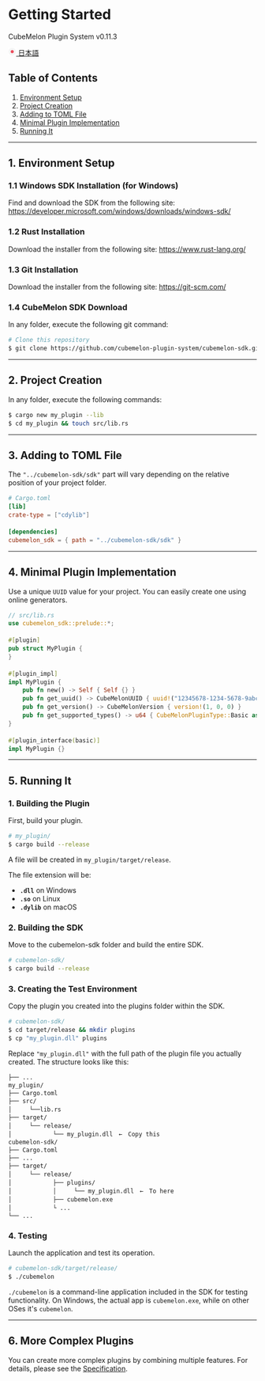 # Getting Started
CubeMelon Plugin System v0.11.3

![img](../img/lang.ja.png)[ 日本語](getting_started.ja.md)
## Table of Contents

1. [Environment Setup](#1-environment-setup)
2. [Project Creation](#2-project-creation)
3. [Adding to TOML File](#3-adding-to-toml-file)
4. [Minimal Plugin Implementation](#4-minimal-plugin-implementation)
5. [Running It](#5-running-it)

---

## 1. Environment Setup

### 1.1 Windows SDK Installation (for Windows)
Find and download the SDK from the following site:
https://developer.microsoft.com/windows/downloads/windows-sdk/


### 1.2 Rust Installation
Download the installer from the following site:
https://www.rust-lang.org/

### 1.3 Git Installation
Download the installer from the following site:
https://git-scm.com/

### 1.4 CubeMelon SDK Download

In any folder, execute the following git command:

```bash
# Clone this repository
$ git clone https://github.com/cubemelon-plugin-system/cubemelon-sdk.git
```

---

## 2. Project Creation

In any folder, execute the following commands:

```bash
$ cargo new my_plugin --lib
$ cd my_plugin && touch src/lib.rs
```

---

## 3. Adding to TOML File

The `"../cubemelon-sdk/sdk"` part will vary depending on the relative position of your project folder.

```toml
# Cargo.toml
[lib]
crate-type = ["cdylib"]

[dependencies]
cubemelon_sdk = { path = "../cubemelon-sdk/sdk" }
```

---

## 4. Minimal Plugin Implementation

Use a unique `UUID` value for your project.
You can easily create one using online generators.

```rust
// src/lib.rs
use cubemelon_sdk::prelude::*;

#[plugin]
pub struct MyPlugin {
}

#[plugin_impl]
impl MyPlugin {
    pub fn new() -> Self { Self {} }
    pub fn get_uuid() -> CubeMelonUUID { uuid!("12345678-1234-5678-9abc-123456789abc") }
    pub fn get_version() -> CubeMelonVersion { version!(1, 0, 0) }
    pub fn get_supported_types() -> u64 { CubeMelonPluginType::Basic as u64 }
}

#[plugin_interface(basic)]
impl MyPlugin {}
```

---

## 5. Running It

### 1. Building the Plugin

First, build your plugin.

```bash
# my_plugin/
$ cargo build --release
```

A file will be created in `my_plugin/target/release`.

The file extension will be:
- **`.dll`** on Windows
- **`.so`** on Linux
- **`.dylib`** on macOS

### 2. Building the SDK

Move to the cubemelon-sdk folder and build the entire SDK.

```bash
# cubemelon-sdk/
$ cargo build --release
```

### 3. Creating the Test Environment

Copy the plugin you created into the plugins folder within the SDK.

```bash
# cubemelon-sdk/
$ cd target/release && mkdir plugins
$ cp "my_plugin.dll" plugins
```

Replace `"my_plugin.dll"` with the full path of the plugin file you actually created.
The structure looks like this:

```
├── ...
my_plugin/
├── Cargo.toml
├── src/
│　　　└──lib.rs
├── target/
│　　　└── release/
│　　　　　　　└── my_plugin.dll　←　Copy this
cubemelon-sdk/
├── Cargo.toml
├── ...
├── target/
│　　　└── release/
│　　　　　　　├── plugins/
│　　　　　　　│　　　└── my_plugin.dll　←　To here
│　　　　　　　├── cubemelon.exe
│　　　　　　　└ ...
└── ...
```

### 4. Testing

Launch the application and test its operation.

```bash
# cubemelon-sdk/target/release/
$ ./cubemelon
```

`./cubemelon` is a command-line application included in the SDK for testing functionality.
On Windows, the actual app is `cubemelon.exe`, while on other OSes it's `cubemelon`.

---

## 6. More Complex Plugins

You can create more complex plugins by combining multiple features.
For details, please see the [Specification](specification/specification.en.md).